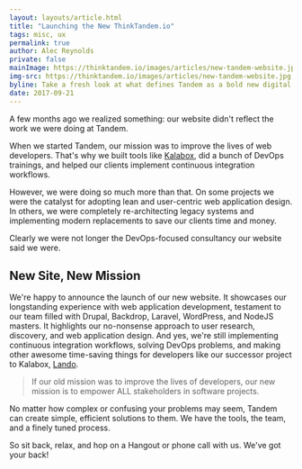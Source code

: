 ```yaml
---
layout: layouts/article.html
title: "Launching the New ThinkTandem.io"
tags: misc, ux
permalink: true
author: Alec Reynolds
private: false
mainImage: https://thinktandem.io/images/articles/new-tandem-website.jpg
img-src: https://thinktandem.io/images/articles/new-tandem-website.jpg
byline: Take a fresh look at what defines Tandem as a bold new digital agency.
date: 2017-09-21
---
```


A few months ago we realized something: our website didn't reflect the work we were doing at Tandem.

When we started Tandem, our mission was to improve the lives of web developers. That's why we built tools like [Kalabox](https://www.kalabox.io), did a bunch of DevOps trainings, and helped our clients implement continuous integration workflows.

However, we were doing so much more than that. On some projects we were the catalyst for adopting lean and user-centric web application design. In others, we were completely re-architecting legacy systems and implementing modern replacements to save our clients time and money.

Clearly we were not longer the DevOps-focused consultancy our website said we were.

## New Site, New Mission

We're happy to announce the launch of our new website. It showcases our longstanding experience with web application development, testament to our team filled with Drupal, Backdrop, Laravel, WordPress, and NodeJS masters. It highlights our no-nonsense approach to user research, discovery, and web application design. And yes, we're still implementing continuous integration workflows, solving DevOps problems, and making other awesome time-saving things for developers like our successor project to Kalabox, [Lando](https://docs.lndo.io).

> If our old mission was to improve the lives of developers, our new mission is to empower ALL stakeholders in software projects.

No matter how complex or confusing your problems may seem, Tandem can create simple, efficient solutions to them. We have the tools, the team, and a finely tuned process.

So sit back, relax, and hop on a Hangout or phone call with us. We've got your back!
